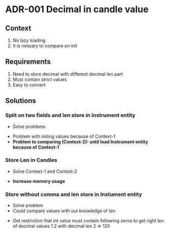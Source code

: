 # ADR-001 Decimal in candle value

## Context
1. No lazy loading
2. It is nessary to compare on init

## Requirements
1. Need to store decimal with different decimal len part
2. Must contain strict values
3. Easy to convert

## Solutions
### Split on two fields and len store in Instrument entity
+ Solve problems
- Problem with initing values because of Context-1
- **Problem to comparing (Context-2): until load Instrument entity because of Context-1**

### Store Len in Candles
+ Solve Context-1 and Context-2
- **Increase memory usage**

### Store without comma and len store in Instument entity
+ Solve problem
+ Could compare values with out knowledge of len
- Get restriction that int value must contain following zeros to get right len of decimal values
  1.2 with decimal len 2 => 120